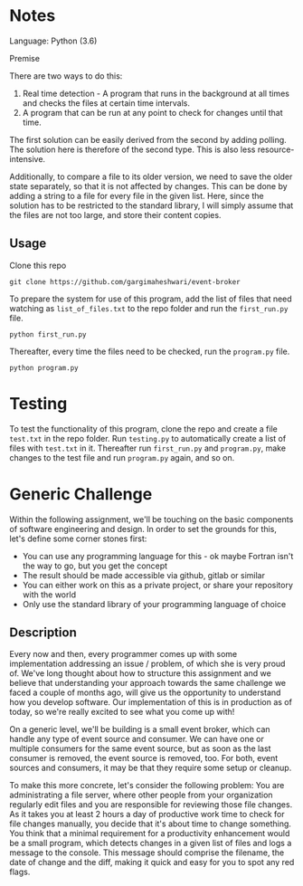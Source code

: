 # Notes

Language: Python (3.6)

Premise

There are two ways to do this:

1. Real time detection - A program that runs in the background at all times and checks the files at certain time intervals.
2. A program that can be run at any point to check for changes until that time.

The first solution can be easily derived from the second by adding polling. The solution here is therefore of the second type. This is also less resource-intensive.

Additionally, to compare a file to its older version, we need to save the older state separately, so that it is not affected by changes. This can be done by adding a string to a file for every file in the given list. Here, since the solution has to be restricted to the standard library, I will simply assume that the files are not too large, and store their content copies.


## Usage

Clone this repo
```
git clone https://github.com/gargimaheshwari/event-broker
```

To prepare the system for use of this program, add the list of files that need watching as `list_of_files.txt` to the repo folder and run the `first_run.py` file.
```
python first_run.py
```
Thereafter, every time the files need to be checked, run the `program.py` file.
```
python program.py
```

# Testing

To test the functionality of this program, clone the repo and create a file `test.txt` in the repo folder. Run `testing.py` to automatically create a list of files with `test.txt` in it. Thereafter run `first_run.py` and `program.py`, make changes to the test file and run `program.py` again, and so on.

# Generic Challenge

Within the following assignment, we'll be touching on the basic components of software engineering and design. 
In order to set the grounds for this, let's define some corner stones first:

* You can use any programming language for this - ok maybe Fortran isn't the way to go, but you get the concept
* The result should be made accessible via github, gitlab or similar
* You can either work on this as a private project, or share your repository with the world
* Only use the standard library of your programming language of choice

## Description
Every now and then, every programmer comes up with some implementation addressing an issue / problem, of which she is very proud of. 
We've long thought about how to structure this assignment and we believe that understanding your approach towards the same challenge 
we faced a couple of months ago, will give us the opportunity to understand how you develop software. 
Our implementation of this is in production as of today, so we're really excited to see what you come up with!

On a generic level, we'll be building is a small event broker, which can handle any type of event source and consumer. 
We can have one or multiple consumers for the same event source, but as soon as the last consumer is removed, 
the event source is removed, too. For both, event sources and consumers, it may be that they require some setup or cleanup.

To make this more concrete, let's consider the following problem: You are administrating a file server, 
where other people from your organization regularly edit files and you are responsible for reviewing those file changes. 
As it takes you at least 2 hours a day of productive work time to check for file changes manually, 
you decide that it's about time to change something. You think that a minimal requirement for a productivity enhancement 
would be a small program, which detects changes in a given list of files and logs a message to the console. 
This message should comprise the filename, the date of change and the diff, making it quick and easy for you to spot any red flags.
